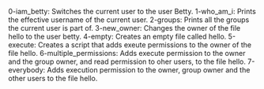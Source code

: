 0-iam_betty: Switches the current user to the user Betty.
1-who_am_i: Prints the effective username of the current user.
2-groups: Prints all the groups the current user is part of.
3-new_owner: Changes the owner of the file hello to the user betty.
4-empty: Creates an empty file called hello.
5-execute: Creates a script that adds exeute permissions to the owner of the file hello.
6-multiple_permissions: Adds execute permission to the owner and the group owner, and read permission to oher users, to the file hello.
7-everybody: Adds execution permission to the owner, group owner and the other users to the file hello.

